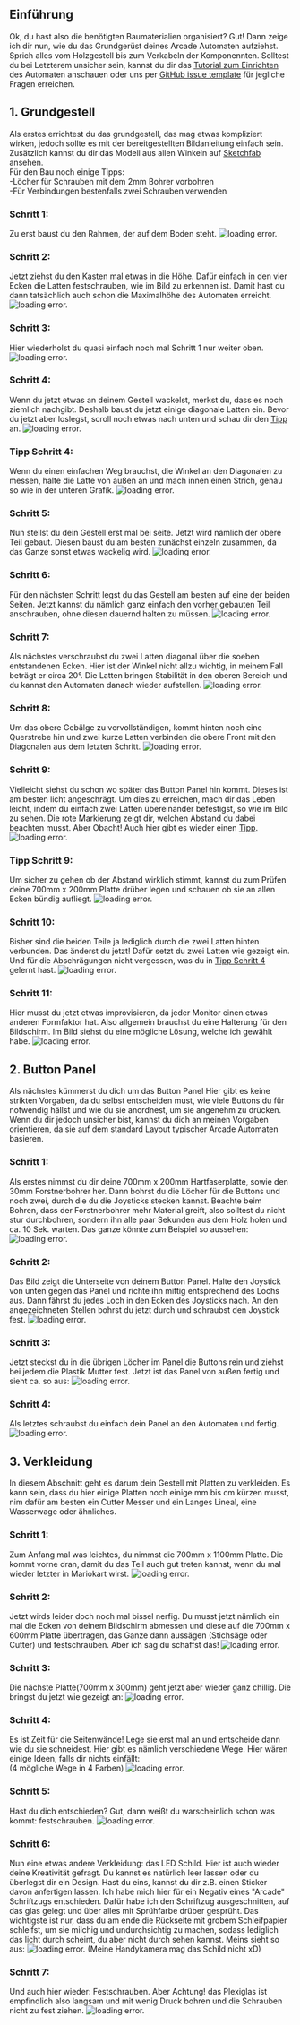 ## Einführung
Ok, du hast also die benötigten Baumaterialien organisiert? Gut! Dann zeige ich dir nun, wie du das Grundgerüst deines Arcade Automaten aufziehst. Sprich alles vom Holzgestell bis zum Verkabeln der Komponennten. Solltest du bei Letzterem unsicher sein, kannst du dir das <a href="https://www.youtube.com/watch?v=dQw4w9WgXcQ" target="_blank">Tutorial zum Einrichten</a> des Automaten anschauen oder uns per <a href="https://github.com/HazDu/Arcader/issues/new?assignees=HazDu&labels=question&projects=&template=question.md&title=Question" target="_blank">GitHub issue template</a>
 für jegliche Fragen erreichen.

## 1. Grundgestell
Als erstes errichtest du das grundgestell, das mag etwas kompliziert wirken, jedoch sollte es mit der bereitgestellten Bildanleitung einfach sein.
Zusätzlich kannst du dir das Modell aus allen Winkeln auf <a href="https://sketchfab.com/3d-models/arcade-machine-wood-base-7800679fd0f54210a0e7d8027a0f3bdf" target="_blank">Sketchfab</a>
 ansehen.  
 Für den Bau noch einige Tipps:  
 -Löcher für Schrauben mit dem 2mm Bohrer vorbohren  
 -Für Verbindungen bestenfalls zwei Schrauben verwenden  

### Schritt 1:
Zu erst baust du den Rahmen, der auf dem Boden steht.
![loading error.](./assets/pic_guide_1.png)

### Schritt 2:
Jetzt ziehst du den Kasten mal etwas in die Höhe. Dafür einfach in den vier Ecken die Latten festschrauben, wie im Bild zu erkennen ist. Damit hast du dann tatsächlich auch schon die Maximalhöhe des Automaten erreicht.
![loading error.](./assets/pic_guide_2.png)

### Schritt 3:
Hier wiederholst du quasi einfach noch mal Schritt 1 nur weiter oben.
![loading error.](./assets/pic_guide_3.png)

### Schritt 4:
Wenn du jetzt etwas an deinem Gestell wackelst, merkst du, dass es noch ziemlich nachgibt. Deshalb baust du jetzt einige diagonale Latten ein. Bevor du jetzt aber loslegst, scroll noch etwas nach unten und schau dir den [Tipp](https://arcader.hazdu.de/hardware/#tipp-schritt-4) an.
![loading error.](./assets/pic_guide_4.png)
### Tipp Schritt 4:
Wenn du einen einfachen Weg brauchst, die Winkel an den Diagonalen zu messen, halte die Latte von außen an und mach innen einen Strich, genau so wie in der unteren Grafik.
![loading error.](./assets/pic_guide_4.5.png)

### Schritt 5:
Nun stellst du dein Gestell erst mal bei seite. Jetzt wird nämlich der obere Teil gebaut. Diesen baust du am besten zunächst einzeln zusammen, da das Ganze sonst etwas wackelig wird.
![loading error.](./assets/pic_guide_5.png)

### Schritt 6:
Für den nächsten Schritt legst du das Gestell am besten auf eine der beiden Seiten. Jetzt kannst du nämlich ganz einfach den vorher gebauten Teil anschrauben, ohne diesen dauernd halten zu müssen.
![loading error.](./assets/pic_guide_6.png)

### Schritt 7:
Als nächstes verschraubst du zwei Latten diagonal über die soeben entstandenen Ecken. Hier ist der Winkel nicht allzu wichtig, in meinem Fall beträgt er circa 20°. Die Latten bringen Stabilität in den oberen Bereich und du kannst den Automaten danach wieder aufstellen.
![loading error.](./assets/pic_guide_7.png)

### Schritt 8:
Um das obere Gebälge zu vervollständigen, kommt hinten noch eine Querstrebe hin und zwei kurze Latten verbinden die obere Front mit den Diagonalen aus dem letzten Schritt.
![loading error.](./assets/pic_guide_8.png)

### Schritt 9:
Vielleicht siehst du schon wo später das Button Panel hin kommt. Dieses ist am besten licht angeschrägt. Um dies zu erreichen, mach dir das Leben leicht, indem du einfach zwei Latten übereinander befestigst, so wie im Bild zu sehen. Die rote Markierung zeigt dir, welchen Abstand du dabei beachten musst. Aber Obacht! Auch hier gibt es wieder einen [Tipp](https://arcader.hazdu.de/hardware/#tipp-schritt-9).
![loading error.](./assets/pic_guide_9.png)
### Tipp Schritt 9:
Um sicher zu gehen ob der Abstand wirklich stimmt, kannst du zum Prüfen deine 700mm x 200mm Platte drüber legen und schauen ob sie an allen Ecken bündig aufliegt.
![loading error.](./assets/pic_guide_9.5.png)

### Schritt 10:
Bisher sind die beiden Teile ja lediglich durch die zwei Latten hinten verbunden. Das änderst du jetzt! Dafür setzt du zwei Latten wie gezeigt ein. Und für die Abschrägungen nicht vergessen, was du in [Tipp Schritt 4](https://arcader.hazdu.de/hardware/#tipp-schritt-4) gelernt hast.
![loading error.](./assets/pic_guide_10.png)

### Schritt 11:
Hier musst du jetzt etwas improvisieren, da jeder Monitor einen etwas anderen Formfaktor hat. Also allgemein brauchst du eine Halterung für den Bildschirm. Im Bild siehst du eine mögliche Lösung, welche ich gewählt habe.
![loading error.](./assets/pic_guide_11.png)

## 2. Button Panel
Als nächstes kümmerst du dich um das Button Panel Hier gibt es keine strikten Vorgaben, da du selbst entscheiden must, wie viele Buttons du für notwendig hällst und wie du sie anordnest, um sie angenehm zu drücken. Wenn du dir jedoch unsicher bist, kannst du dich an meinen Vorgaben orientieren, da sie auf dem standard Layout typischer Arcade Automaten basieren.

### Schritt 1:
Als erstes nimmst du dir deine 700mm x 200mm Hartfaserplatte, sowie den 30mm Forstnerbohrer her. Dann bohrst du die Löcher für die Buttons und noch zwei, durch die du die Joysticks stecken kannst. Beachte beim Bohren, dass der Forstnerbohrer mehr Material greift, also solltest du nicht stur durchbohren, sondern ihn alle paar Sekunden aus dem Holz holen und ca. 10 Sek. warten. Das ganze könnte zum Beispiel so aussehen:
![loading error.](./assets/pic_guide_12.png)

### Schritt 2:
Das Bild zeigt die Unterseite von deinem Button Panel. Halte den Joystick von unten gegen das Panel und richte ihn mittig entsprechend des Lochs aus. Dann fährst du jedes Loch in den Ecken des Joysticks nach. An den angezeichneten Stellen bohrst du jetzt durch und schraubst den Joystick fest.
![loading error.](./assets/pic_guide_13.png)

### Schritt 3:
Jetzt steckst du in die übrigen Löcher im Panel die Buttons rein und ziehst bei jedem die Plastik Mutter fest. Jetzt ist das Panel von außen fertig und sieht ca. so aus: 
![loading error.](./assets/pic_guide_14.png)

### Schritt 4:
Als letztes schraubst du einfach dein Panel an den Automaten und fertig.
![loading error.](./assets/pic_guide_15.png)

## 3. Verkleidung
In diesem Abschnitt geht es darum dein Gestell mit Platten zu verkleiden. Es kann sein, dass du hier einige Platten noch einige mm bis cm kürzen musst, nim dafür am besten ein Cutter Messer und ein Langes Lineal, eine Wasserwage oder ähnliches.

### Schritt 1:
Zum Anfang mal was leichtes, du nimmst die 700mm x 1100mm Platte. Die kommt vorne dran, damit du das Teil auch gut treten kannst, wenn du mal wieder letzter in Mariokart wirst.
![loading error.](./assets/pic_guide_16.png)

### Schritt 2:
Jetzt wirds leider doch noch mal bissel nerfig. Du musst jetzt nämlich ein mal die Ecken von deinem Bildschirm abmessen und diese auf die 700mm x 600mm Platte übertragen, das Ganze dann aussägen (Stichsäge oder Cutter) und festschrauben. Aber ich sag du schaffst das!
![loading error.](./assets/pic_guide_17.png)

### Schritt 3:
Die nächste Platte(700mm x 300mm) geht jetzt aber wieder ganz chillig. Die bringst du jetzt wie gezeigt an:
![loading error.](./assets/pic_guide_18.png)

### Schritt 4:
Es ist Zeit für die Seitenwände! Lege sie erst mal an und entscheide dann wie du sie schneidest. Hier gibt es nämlich verschiedene Wege. Hier wären einige Ideen, falls dir nichts einfällt:  
(4 mögliche Wege in 4 Farben)
![loading error.](./assets/pic_guide_19.png)

### Schritt 5:
Hast du dich entschieden? Gut, dann weißt du warscheinlich schon was kommt: festschrauben.
![loading error.](./assets/pic_guide_20.png)

### Schritt 6:
Nun eine etwas andere Verkleidung: das LED Schild. Hier ist auch wieder deine Kreativität gefragt. Du kannst es natürlich leer lassen oder du überlegst dir ein Design. Hast du eins, kannst du dir z.B. einen Sticker davon anfertigen lassen. Ich habe mich hier für ein Negativ eines "Arcade" Schriftzugs entschieden. Dafür habe ich den Schriftzug ausgeschnitten, auf das glas gelegt und über alles mit Sprühfarbe drüber gesprüht. Das wichtigste ist nur, dass du am ende die Rückseite mit grobem Schleifpapier schleifst, um sie milchig und undurchsichtig zu machen, sodass lediglich das licht durch scheint, du aber nicht durch sehen kannst. Meins sieht so aus:
![loading error.](./assets/pic_guide_21.png)
(Meine Handykamera mag das Schild nicht xD)

### Schritt 7:
Und auch hier wieder: Festschrauben. Aber Achtung! das Plexiglas ist empfindlich also langsam und mit wenig Druck bohren und die Schrauben nicht zu fest ziehen.
![loading error.](./assets/pic_guide_22.png)
